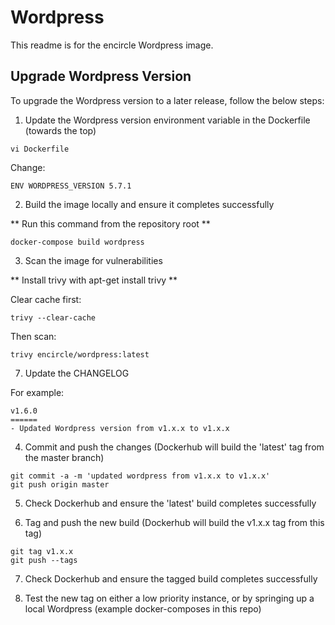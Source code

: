 # Wordpress

This readme is for the encircle Wordpress image.

## Upgrade Wordpress Version

To upgrade the Wordpress version to a later release, follow the below steps:

1. Update the Wordpress version environment variable in the Dockerfile (towards the top)

```
vi Dockerfile
```

Change:

```
ENV WORDPRESS_VERSION 5.7.1
```

2. Build the image locally and ensure it completes successfully

** Run this command from the repository root **

```
docker-compose build wordpress
```

3. Scan the image for vulnerabilities

** Install trivy with apt-get install trivy **

Clear cache first:

```
trivy --clear-cache
```

Then scan:

```
trivy encircle/wordpress:latest
```

7. Update the CHANGELOG

For example:

```
v1.6.0
======
- Updated Wordpress version from v1.x.x to v1.x.x
```

4. Commit and push the changes (Dockerhub will build the 'latest' tag from the master branch)

```
git commit -a -m 'updated wordpress from v1.x.x to v1.x.x'
git push origin master
```

5. Check Dockerhub and ensure the 'latest' build completes successfully

6. Tag and push the new build (Dockerhub will build the v1.x.x tag from this tag)

```
git tag v1.x.x
git push --tags
```

7. Check Dockerhub and ensure the tagged build completes successfully

8. Test the new tag on either a low priority instance, or by springing up a local Wordpress (example docker-composes in this repo)
